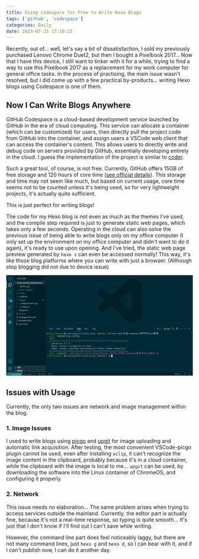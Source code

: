 ```yaml
---
title: Using Codespace for Free to Write Hexo Blogs
tags: ['github', 'codespace']
categories: Daily
date: 2023-07-23 17:10:23
---
```


Recently, out of... well, let's say a bit of dissatisfaction, I sold my previously purchased Lenovo Chrome Duet2, but then I bought a Pixelbook 2017... Now that I have this device, I still want to tinker with it for a while, trying to find a way to use this Pixelbook 2017 as a replacement for my work computer for general office tasks. In the process of practising, the main issue wasn't resolved, but I did come up with a few practical by-products... writing Hexo blogs using Codespace is one of them.

<!-- more -->

## Now I Can Write Blogs Anywhere
GitHub Codespace is a cloud-based development service launched by GitHub in the era of cloud computing. This service can allocate a container (which can be customized) for users, then directly pull the project code from GitHub into the container, and assign users a VSCode web client that can access the container's content. This allows users to directly write and debug code on servers provided by GitHub, essentially developing entirely in the cloud. I guess the implementation of the project is similar to [coder](https://github.com/googlecreativelab/coder).

Such a great tool, of course, is not free. Currently, GitHub offers 15GB of free storage and 120 hours of core time ([see official details](https://docs.github.com/zh/billing/managing-billing-for-github-codespaces/about-billing-for-github-codespaces)). This storage and time may not seem like much, but based on current usage, core time seems not to be counted unless it's being used, so for very lightweight projects, it's actually quite sufficient.

This is just perfect for writing blogs!

The code for my Hexo blog is not even as much as the themes I've used, and the compile step required is just to generate static web pages, which takes only a few seconds. Operating in the cloud can also solve the previous issue of being able to write blogs only on my office computer (I only set up the environment on my office computer and didn't want to do it again), it's ready to use upon opening. And I've tried, the static web page preview generated by `hexo s` can even be accessed normally! This way, it's like those blog platforms where you can write with just a browser. (Although stop blogging did not due to device issue)

![ui](https://raw.githubusercontent.com/SilenWang/Gallary/master/2023/07/upgit_20230723_1690102891.png)

## Issues with Usage

Currently, the only two issues are network and image management within the blog.

### 1. Image Issues

I used to write blogs using [picgo](https://picgo.github.io/PicGo-Doc/zh/guide/) and [upgit](https://github.com/pluveto/upgit) for image uploading and automatic link acquisition. After testing, the most convenient VSCode-picgo plugin cannot be used, even after installing `xclip`, it can't recognize the image content in the clipboard, probably because it's in a cloud container, while the clipboard with the image is local to me... `upgit` can be used, by downloading the software into the Linux container of ChromeOS, and configuring it properly.

### 2. Network

This issue needs no elaboration... The same problem arises when trying to access services outside the mainland. Currently, the editor part is actually fine, because it's not a real-time response, so typing is quite smooth... It's just that I don't know if I'll find out I can't save while writing.

However, the command line part does feel noticeably laggy, but there are not many command lines, just `hexo g` and `hexo d`, so I can bear with it, and if I can't publish now, I can do it another day.